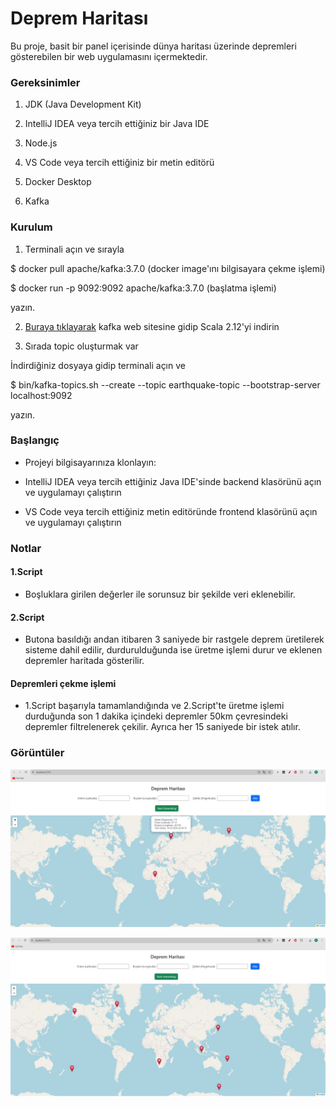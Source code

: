 # Deprem Haritası

Bu proje, basit bir panel içerisinde dünya haritası üzerinde depremleri gösterebilen bir web uygulamasını içermektedir.


### Gereksinimler

1. JDK (Java Development Kit)

2. IntelliJ IDEA veya tercih ettiğiniz bir Java IDE

3. Node.js

4. VS Code veya tercih ettiğiniz bir metin editörü

5. Docker Desktop

6. Kafka


### Kurulum

1. Terminali açın ve sırayla

  $ docker pull apache/kafka:3.7.0  (docker image'ını bilgisayara çekme işlemi)

  $ docker run -p 9092:9092 apache/kafka:3.7.0 (başlatma işlemi) 

  yazın.

2. [Buraya tıklayarak](https://kafka.apache.org/downloads "Kafka") kafka web sitesine gidip Scala 2.12'yi indirin

3. Sırada topic oluşturmak var 

  İndirdiğiniz dosyaya gidip terminali açın ve 

  $ bin/kafka-topics.sh --create --topic earthquake-topic --bootstrap-server localhost:9092

  yazın.


### Başlangıç

* Projeyi bilgisayarınıza klonlayın:

* IntelliJ IDEA veya tercih ettiğiniz Java IDE'sinde backend klasörünü açın ve uygulamayı çalıştırın

* VS Code veya tercih ettiğiniz metin editöründe frontend klasörünü açın ve uygulamayı çalıştırın


### Notlar

#### 1.Script

* Boşluklara girilen değerler ile sorunsuz bir şekilde veri eklenebilir.

#### 2.Script

* Butona basıldığı andan itibaren 3 saniyede bir rastgele deprem üretilerek sisteme dahil edilir, durdurulduğunda ise üretme işlemi durur ve eklenen depremler haritada gösterilir.

#### Depremleri çekme işlemi

* 1.Script başarıyla tamamlandığında ve 2.Script'te üretme işlemi durduğunda son 1 dakika içindeki depremler 50km çevresindeki depremler filtrelenerek çekilir. Ayrıca her 15 saniyede bir istek atılır.

### Görüntüler

![Harita](images/resim1.jpeg)

![Harita](images/resim2.jpeg)




